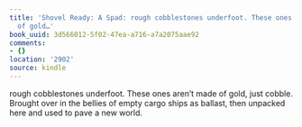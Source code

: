 ```yaml
---
title: 'Shovel Ready: A Spad: rough cobblestones underfoot. These ones aren’t made
  of gold…'
book_uuid: 3d566012-5f02-47ea-a716-a7a2075aae92
comments:
- {}
location: '2902'
source: kindle
---
```


rough cobblestones underfoot. These ones aren’t made of gold, just cobble. Brought over in the bellies of empty cargo ships as ballast, then unpacked here and used to pave a new world.